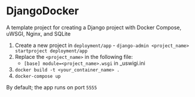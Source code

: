 # DjangoDocker
A template project for creating a Django project with Docker Compose, uWSGI, Nginx, and SQLite

1. Create a new project in `deployment/app` - `django-admin <project_name> startproject deployment/app`
1. Replace the `<project_name>` in the following file:
    - `[base] module=<project_name>.wsgi` in _uswigi.ini
1. `docker build -t <your_container_name> .`
1. `docker-compose up`

By default; the app runs on port `5555`
